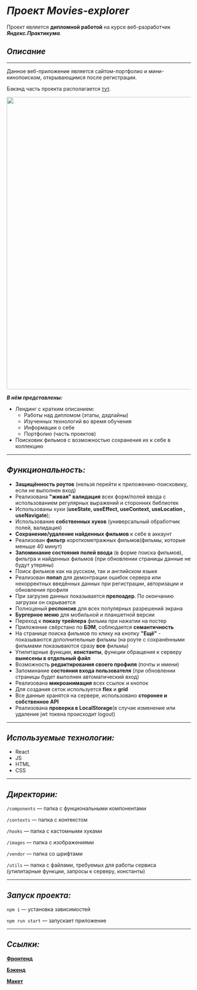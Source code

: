 # ***Проект Movies-explorer***
Проект является **дипломной работой** на курсе веб-разработчик ***Яндекс.Практикума***.
## *Описание*
----

Данное веб-приложение является сайтом-портфолио и мини-кинопоиском, открывающимся после регистрации.

Бэкэнд часть проекта располагается [тут](https://github.com/MaksimNikolaev/movies-explorer-api).
<p align="center">
<img align="center" width="800px" src="https://github.com/MaksimNikolaev/movies-explorer-frontend/blob/main/diplom.gif"> <br />
</p>

***В нём представлены:***


* Лендинг c кратким описанием:
  + Работы над дипломом (этапы, дэдлайны)
  + Изученных технологий во время обучения
  + Информации о себе
  + Портфолио (часть проектов)
* Поисковик фильмов с возможностью сохранения их к себе в коллекцию

---
## *Функциональность:*
* **Защищённость роутов** (нельзя перейти к приложению-поисковику, если не выполнен вход)
* Реализована **"живая" валидация** всех форм/полей ввода с использованием регулярных выражений и сторонних библиотек
* Использованы хуки (**useState, useEffect, useContext, useLocation , useNavigate**);
* Использование **собственных хуков** (универсальный обработчик полей, валидация)
* **Сохранение/удаление найденных фильмов** к себе в аккаунт
* Реализован **фильтр** короткометражных фильмов(фильмы, которые меньше 40 минут)
* **Запоминание состояния полей ввода** (в форме поиска фильмов), фильтра и найденных фильмов (при обновлении страницы данные не будут утеряны)
* Поиск фильмов как на русском, так и английском языке
* Реализован **попап** для демонтрации ошибок сервера или некорректных введённых данных при регистрации, авторизации и обновления профиля
* При загрузке данных показывается **прелоадер**. По окончанию загрузки он скрывается
* Полноценый **респонсив** для всех популярных разрешений экрана
* **Бургерное меню** для мобильной и планшетной версии
* Переход к **показу трейлера** фильма при нажатии на постер
* Приложение свёрстано по **БЭМ**, соблюдается **семантичность**
* На странице поиска фильмов по клику на кнопку **"Ещё"** - показываются дополнительные фильмы (на роуте с сохранёнными фильмами показываются сразу **все** фильмы)
* Утилитарные функции, **константы**, функции обращения к серверу **вынесены в отдельный файл**
* Возможность **редактирования своего профиля** (почты и имени)
* Запоминание **состояния входа пользователя** (при обновлении страницы будет выполнен автоматический вход)
* Реализована **микроанимация** всех ссылок и кнопок
* Для создания сеток используется **flex** и **grid**
* Все данные хранятся на сервере, использовано **сторонее и собственное API**
* Реализована **проверка в LocalStorage**(в случае изменение или удаление jwt токена происходит logout)

---
## *Используемые технологии:*

* React
* JS
* HTML
* CSS
---

## *Директории:*

`/components` — папка с фунциональными компонентами

`/contexts` — папка с контекстом

`/hooks` — папка с кастомными хуками

`/images` — папка c изображениями

`/vendor` — папка со шрифтами

`/utils` — папка с файлами, требуемых для работы сервиса (утилитарные функции, запросы к серверу, константы)

---
## *Запуск проекта:*
`npm i` — установка зависимостей

`npm run start` — запускает приложение

---
## *Ссылки:*
  
[**Фронтенд**](https://films.nomoredomains.sbs/)

[**Бэкенд**](https://api.films.nomoredomains.sbs/)

[**Макет**](https://www.figma.com/file/gJmUO6p3Fa42x3SA0Y7qne/DiplomNikolaev?node-id=891%3A3857)
